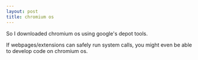 ```yaml
---
layout: post
title: chromium os
---
```


So I downloaded chromium os using google's depot tools.

If webpages/extensions can safely run system calls, you might even be able to
develop code on chromium os.
